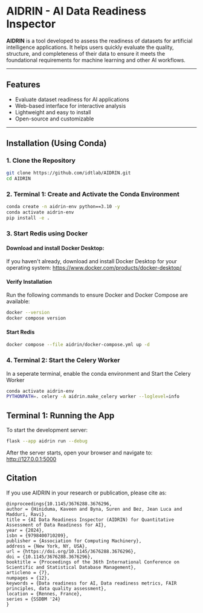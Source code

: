 # AIDRIN - AI Data Readiness Inspector


**AIDRIN** is a tool developed to assess the readiness of datasets for artificial intelligence applications. It helps users quickly evaluate the quality, structure, and completeness of their data to ensure it meets the foundational requirements for machine learning and other AI workflows.

---

## Features

- Evaluate dataset readiness for AI applications
- Web-based interface for interactive analysis
- Lightweight and easy to install
- Open-source and customizable

---

## Installation (Using Conda)

### 1. Clone the Repository

```bash
git clone https://github.com/idtlab/AIDRIN.git
cd AIDRIN
```

### 2. Terminal 1: Create and Activate the Conda Environment

```bash
conda create -n aidrin-env python==3.10 -y
conda activate aidrin-env
pip install -e .
```

### 3. Start Redis using Docker

#### Download and install Docker Desktop:

If you haven't already, download and install Docker Desktop for your operating system:
https://www.docker.com/products/docker-desktop/

#### Verify Installation

Run the following commands to ensure Docker and Docker Compose are available:

```bash
docker --version
docker compose version
```

#### Start Redis

```bash
docker compose --file aidrin/docker-compose.yml up -d
```

### 4. Terminal 2: Start the Celery Worker

In a seperate terminal, enable the conda environment and Start the Celery Worker

```bash
conda activate aidrin-env
PYTHONPATH=. celery -A aidrin.make_celery worker --loglevel=info
```

## Terminal 1: Running the App

To start the development server:

```bash
flask --app aidrin run --debug
```

After the server starts, open your browser and navigate to: http://127.0.0.1:5000

## Citation
If you use AIDRIN in your research or publication, please cite as:

```
@inproceedings{10.1145/3676288.3676296,
author = {Hiniduma, Kaveen and Byna, Suren and Bez, Jean Luca and Madduri, Ravi},
title = {AI Data Readiness Inspector (AIDRIN) for Quantitative Assessment of Data Readiness for AI},
year = {2024},
isbn = {9798400710209},
publisher = {Association for Computing Machinery},
address = {New York, NY, USA},
url = {https://doi.org/10.1145/3676288.3676296},
doi = {10.1145/3676288.3676296},
booktitle = {Proceedings of the 36th International Conference on Scientific and Statistical Database Management},
articleno = {7},
numpages = {12},
keywords = {Data readiness for AI, Data readiness metrics, FAIR principles, data quality assessment},
location = {Rennes, France},
series = {SSDBM '24}
}
```
